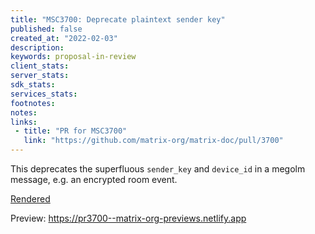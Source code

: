 ```yaml
---
title: "MSC3700: Deprecate plaintext sender key"
published: false
created_at: "2022-02-03"
description:
keywords: proposal-in-review
client_stats:
server_stats:
sdk_stats:
services_stats:
footnotes:
notes:
links:
 - title: "PR for MSC3700"
   link: "https://github.com/matrix-org/matrix-doc/pull/3700"
---
```

This deprecates the superfluous `sender_key` and `device_id` in a megolm message, e.g. an encrypted room event.

[Rendered](https://github.com/matrix-org/matrix-doc/blob/erikj/deprecate_sender_key/proposals/3700-deprecate-sender-key.md)















<!-- Replace -->
Preview: https://pr3700--matrix-org-previews.netlify.app
<!-- Replace -->

